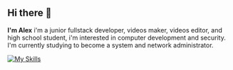 ## Hi there 👋

**I'm Alex** i'm a junior fullstack developer, videos maker, videos editor, and high school student, i'm interested in computer development and security. I'm currently studying to become a system and network administrator.

[![My Skills](https://skillicons.dev/icons?i=html,css,cs,tailwindcss,python,lua,ruby,figma,ps,pr,au,ae,linux,windows,vscode,pycharm,idea,visualstudio,discord)](https://skillicons.dev)


